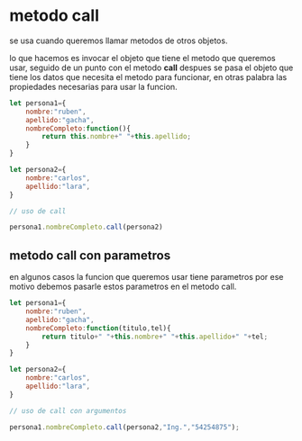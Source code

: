 # metodo call

se usa cuando queremos llamar metodos de otros objetos.

lo que hacemos es invocar el objeto que tiene el metodo que queremos usar, seguido de un punto con el metodo **call** despues se pasa el objeto que tiene los datos que necesita el metodo para funcionar, en otras palabra las propiedades necesarias para usar la funcion.

```javascript
let persona1={
    nombre:"ruben",
    apellido:"gacha",
    nombreCompleto:function(){
        return this.nombre+" "+this.apellido;
    }
}

let persona2={
    nombre:"carlos",
    apellido:"lara",
}

// uso de call 

persona1.nombreCompleto.call(persona2)
```

## metodo call con parametros

en algunos casos la funcion que queremos usar tiene parametros por ese motivo debemos pasarle estos parametros en el metodo call.

```javascript
let persona1={
    nombre:"ruben",
    apellido:"gacha",
    nombreCompleto:function(titulo,tel){
        return titulo+" "+this.nombre+" "+this.apellido+" "+tel;
    }
}

let persona2={
    nombre:"carlos",
    apellido:"lara",
}

// uso de call con argumentos

persona1.nombreCompleto.call(persona2,"Ing.","54254875");
```